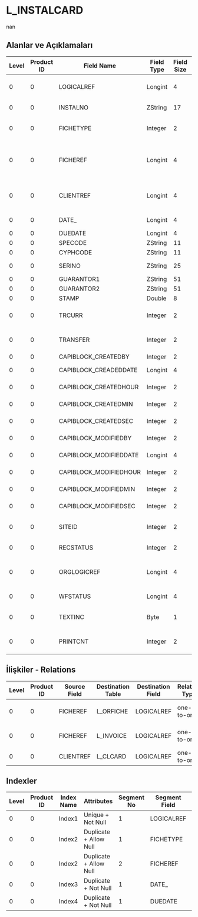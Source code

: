 # L_INSTALCARD

nan

## Alanlar ve Açıklamaları

| Level | Product ID | Field Name | Field Type | Field Size | Field Offset | Türkçe Açıklama | Expression |
| ----- | ---------- | ---------- | ---------- | ---------- | ------------ | --------------- | ---------- |
| 0 | 0 | LOGICALREF | Longint | 4 | 0 | Basılmış Toplam Hesap | Total Count of Printed |
| 0 | 0 | INSTALNO | ZString | 17 | 4 | Taksit Numarası | Instalment Number |
| 0 | 0 | FICHETYPE | Integer | 2 | 21 | Fiş Türü (Fatura - Sipariş) | Fiche Type (Invoice - Order) |
| 0 | 0 | FICHEREF | Longint | 4 | 23 | Sipariş fişi Ref. - Fatura ref. | Order Voucher Reference - Invoices Reference |
| 0 | 0 | CLIENTREF | Longint | 4 | 27 | Cari Hesap Ref. | Accounts Receivable / Payable Reference |
| 0 | 0 | DATE_ | Longint | 4 | 31 | Tanzim Tarihi | Issue Date |
| 0 | 0 | DUEDATE | Longint | 4 | 35 | Vade | Due Date |
| 0 | 0 | SPECODE | ZString | 11 | 39 | Özel Kod | Aux. Code |
| 0 | 0 | CYPHCODE | ZString | 11 | 50 | Yetki Kodu | Auth. Code |
| 0 | 0 | SERINO | ZString | 25 | 61 | Seri numarası | Serial Number |
| 0 | 0 | GUARANTOR1 | ZString | 51 | 86 | Kefil1 | Guarantor1 |
| 0 | 0 | GUARANTOR2 | ZString | 51 | 137 | Kefil2 | Guarantor2 |
| 0 | 0 | STAMP | Double | 8 | 188 | Pul | Stamp |
| 0 | 0 | TRCURR | Integer | 2 | 196 | İD Türü | Transaction Currency Type |
| 0 | 0 | TRANSFER | Integer | 2 | 198 | Devirden | From Carrying over? |
| 0 | 0 | CAPIBLOCK_CREATEDBY | Integer | 2 | 200 | Oluşturan | Created By |
| 0 | 0 | CAPIBLOCK_CREADEDDATE | Longint | 4 | 202 | Oluşturulma Tarihi | Created Date |
| 0 | 0 | CAPIBLOCK_CREATEDHOUR | Integer | 2 | 206 | Oluşturulma Saati | Created Hour |
| 0 | 0 | CAPIBLOCK_CREATEDMIN | Integer | 2 | 208 | Oluşturulma Dakikası | Created Minute |
| 0 | 0 | CAPIBLOCK_CREATEDSEC | Integer | 2 | 210 | Oluşturulma Saniyesi | Created Second |
| 0 | 0 | CAPIBLOCK_MODIFIEDBY | Integer | 2 | 212 | Değiştiren | Modified By |
| 0 | 0 | CAPIBLOCK_MODIFIEDDATE | Longint | 4 | 214 | Değiştirilme Tarihi | Modified Date |
| 0 | 0 | CAPIBLOCK_MODIFIEDHOUR | Integer | 2 | 218 | Değiştirilme Saati | Modified Hour |
| 0 | 0 | CAPIBLOCK_MODIFIEDMIN | Integer | 2 | 220 | Değiştirilme Dakikası | Modified Minute |
| 0 | 0 | CAPIBLOCK_MODIFIEDSEC | Integer | 2 | 222 | Değiştirilme Saniyesi | Modified Second |
| 0 | 0 | SITEID | Integer | 2 | 224 | Veri Merkezi | Data Processing Site |
| 0 | 0 | RECSTATUS | Integer | 2 | 226 | Kayıt Durumu | Record Status |
| 0 | 0 | ORGLOGICREF | Longint | 4 | 228 | Orijinal Kayıt Log. Ref. | Original Record Logical Reference |
| 0 | 0 | WFSTATUS | Longint | 4 | 232 | Kullanımda Değil | Not In Use |
| 0 | 0 | TEXTINC | Byte | 1 | 236 | Ayrıntılı Açıklama İçerir | Contains Detail Description |
| 0 | 0 | PRINTCNT | Integer | 2 | 237 | Basılmış Toplam Hesap | Total Count of Printed |

## İlişkiler - Relations

| Level | Product ID | Source Field | Destination Table | Destination Field | Relation Type | Extra Condition |
| ----- | ---------- | ------------ | ---------------- | ---------------- | ------------- | --------------- |
| 0 | 0 | FICHEREF | L_ORFICHE | LOGICALREF | one-to-one | If FicheType = 0 |
| 0 | 0 | FICHEREF | L_INVOICE | LOGICALREF | one-to-one | If FicheType = 1 |
| 0 | 0 | CLIENTREF | L_CLCARD | LOGICALREF | one-to-one |  |

## Indexler

| Level | Product ID | Index Name | Attributes | Segment No | Segment Field | Sense |
| ----- | ---------- | ---------- | ---------- | ---------- | ------------- | ----- |
| 0 | 0 | Index1 | Unique + Not Null | 1 | LOGICALREF | Ascending |
| 0 | 0 | Index2 | Duplicate + Allow Null | 1 | FICHETYPE | Ascending |
| 0 | 0 | Index2 | Duplicate + Allow Null | 2 | FICHEREF | Ascending |
| 0 | 0 | Index3 | Duplicate + Not Null | 1 | DATE_ | Ascending |
| 0 | 0 | Index4 | Duplicate + Not Null | 1 | DUEDATE | Ascending |

